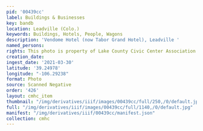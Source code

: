 ```yaml
---
pid: '00439cc'
label: Buildings & Businesses
key: bandb
location: Leadville (Colo.)
keywords: Buildings, Hotels, People, Wagons
description: 'Vendome Hotel (now Tabor Grand Hotel), Leadville '
named_persons: 
rights: This photo is property of Lake County Civic Center Association.
creation_date: 
ingest_date: '2021-03-30'
latitude: '39.24978'
longitude: "-106.29238"
format: Photo
source: Scanned Negative
order: '426'
layout: cmhc_item
thumbnail: "/img/derivatives/iiif/images/00439cc/full/250,/0/default.jpg"
full: "/img/derivatives/iiif/images/00439cc/full/1140,/0/default.jpg"
manifest: "/img/derivatives/iiif/00439cc/manifest.json"
collection: cmhc
---
```


